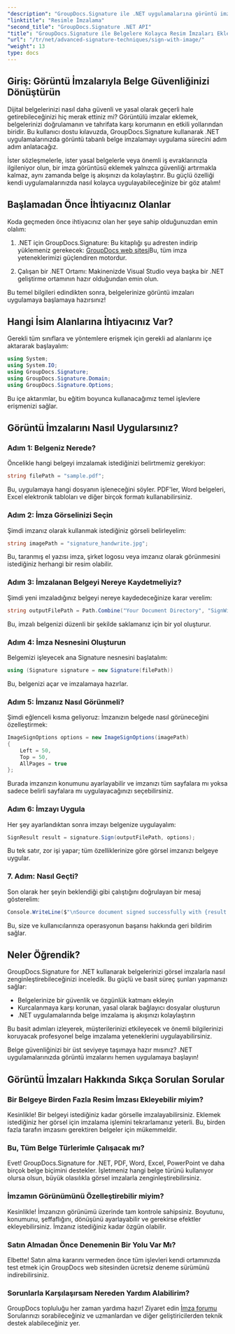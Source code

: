 ```yaml
---
"description": "GroupDocs.Signature ile .NET uygulamalarına görüntü imzaları ekleyerek belge güvenliğini nasıl artıracağınızı öğrenin. Kurcalamaya dayanıklı, yasal olarak bağlayıcı belgeler için basit entegrasyon."
"linktitle": "Resimle İmzalama"
"second_title": "GroupDocs.Signature .NET API"
"title": "GroupDocs.Signature ile Belgelere Kolayca Resim İmzaları Ekleyin"
"url": "/tr/net/advanced-signature-techniques/sign-with-image/"
"weight": 13
type: docs
---
```

## Giriş: Görüntü İmzalarıyla Belge Güvenliğinizi Dönüştürün

Dijital belgelerinizi nasıl daha güvenli ve yasal olarak geçerli hale getirebileceğinizi hiç merak ettiniz mi? Görüntülü imzalar eklemek, belgelerinizi doğrulamanın ve tahrifata karşı korumanın en etkili yollarından biridir. Bu kullanıcı dostu kılavuzda, GroupDocs.Signature kullanarak .NET uygulamalarınızda görüntü tabanlı belge imzalamayı uygulama sürecini adım adım anlatacağız.

İster sözleşmelerle, ister yasal belgelerle veya önemli iş evraklarınızla ilgileniyor olun, bir imza görüntüsü eklemek yalnızca güvenliği artırmakla kalmaz, aynı zamanda belge iş akışınızı da kolaylaştırır. Bu güçlü özelliği kendi uygulamalarınızda nasıl kolayca uygulayabileceğinize bir göz atalım!

## Başlamadan Önce İhtiyacınız Olanlar

Koda geçmeden önce ihtiyacınız olan her şeye sahip olduğunuzdan emin olalım:

1. .NET için GroupDocs.Signature: Bu kitaplığı şu adresten indirip yüklemeniz gerekecek: [GroupDocs web sitesi](https://releases.groupdocs.com/signature/net/)Bu, tüm imza yeteneklerimizi güçlendiren motordur.

2. Çalışan bir .NET Ortamı: Makinenizde Visual Studio veya başka bir .NET geliştirme ortamının hazır olduğundan emin olun.

Bu temel bilgileri edindikten sonra, belgelerinize görüntü imzaları uygulamaya başlamaya hazırsınız!

## Hangi İsim Alanlarına İhtiyacınız Var?

Gerekli tüm sınıflara ve yöntemlere erişmek için gerekli ad alanlarını içe aktararak başlayalım:

```csharp
using System;
using System.IO;
using GroupDocs.Signature;
using GroupDocs.Signature.Domain;
using GroupDocs.Signature.Options;
```

Bu içe aktarımlar, bu eğitim boyunca kullanacağımız temel işlevlere erişmenizi sağlar.

## Görüntü İmzalarını Nasıl Uygularsınız?

### Adım 1: Belgeniz Nerede?

Öncelikle hangi belgeyi imzalamak istediğinizi belirtmemiz gerekiyor:

```csharp
string filePath = "sample.pdf";
```

Bu, uygulamaya hangi dosyanın işleneceğini söyler. PDF'ler, Word belgeleri, Excel elektronik tabloları ve diğer birçok formatı kullanabilirsiniz.

### Adım 2: İmza Görselinizi Seçin

Şimdi imzanız olarak kullanmak istediğiniz görseli belirleyelim:

```csharp
string imagePath = "signature_handwrite.jpg";
```

Bu, taranmış el yazısı imza, şirket logosu veya imzanız olarak görünmesini istediğiniz herhangi bir resim olabilir.

### Adım 3: İmzalanan Belgeyi Nereye Kaydetmeliyiz?

Şimdi yeni imzaladığınız belgeyi nereye kaydedeceğinize karar verelim:

```csharp
string outputFilePath = Path.Combine("Your Document Directory", "SignWithImage", fileName);
```

Bu, imzalı belgenizi düzenli bir şekilde saklamanız için bir yol oluşturur.

### Adım 4: İmza Nesnesini Oluşturun

Belgemizi işleyecek ana Signature nesnesini başlatalım:

```csharp
using (Signature signature = new Signature(filePath))
```

Bu, belgenizi açar ve imzalamaya hazırlar.

### Adım 5: İmzanız Nasıl Görünmeli?

Şimdi eğlenceli kısma geliyoruz: İmzanızın belgede nasıl görüneceğini özelleştirmek:

```csharp
ImageSignOptions options = new ImageSignOptions(imagePath)
{
    Left = 50,
    Top = 50,
    AllPages = true
};
```

Burada imzanızın konumunu ayarlayabilir ve imzanızı tüm sayfalara mı yoksa sadece belirli sayfalara mı uygulayacağınızı seçebilirsiniz.

### Adım 6: İmzayı Uygula

Her şey ayarlandıktan sonra imzayı belgenize uygulayalım:

```csharp
SignResult result = signature.Sign(outputFilePath, options);
```

Bu tek satır, zor işi yapar; tüm özelliklerinize göre görsel imzanızı belgeye uygular.

### 7. Adım: Nasıl Geçti?

Son olarak her şeyin beklendiği gibi çalıştığını doğrulayan bir mesaj gösterelim:

```csharp
Console.WriteLine($"\nSource document signed successfully with {result.Succeeded.Count} signature(s).\nFile saved at {outputFilePath}.");
```

Bu, size ve kullanıcılarınıza operasyonun başarısı hakkında geri bildirim sağlar.

## Neler Öğrendik?

GroupDocs.Signature for .NET kullanarak belgelerinizi görsel imzalarla nasıl zenginleştirebileceğinizi inceledik. Bu güçlü ve basit süreç şunları yapmanızı sağlar:

- Belgelerinize bir güvenlik ve özgünlük katmanı ekleyin
- Kurcalanmaya karşı korunan, yasal olarak bağlayıcı dosyalar oluşturun
- .NET uygulamalarında belge imzalama iş akışınızı kolaylaştırın

Bu basit adımları izleyerek, müşterilerinizi etkileyecek ve önemli bilgilerinizi koruyacak profesyonel belge imzalama yeteneklerini uygulayabilirsiniz.

Belge güvenliğinizi bir üst seviyeye taşımaya hazır mısınız? .NET uygulamalarınızda görüntü imzalarını hemen uygulamaya başlayın!

## Görüntü İmzaları Hakkında Sıkça Sorulan Sorular

### Bir Belgeye Birden Fazla Resim İmzası Ekleyebilir miyim?

Kesinlikle! Bir belgeyi istediğiniz kadar görselle imzalayabilirsiniz. Eklemek istediğiniz her görsel için imzalama işlemini tekrarlamanız yeterli. Bu, birden fazla tarafın imzasını gerektiren belgeler için mükemmeldir.

### Bu, Tüm Belge Türlerimle Çalışacak mı?

Evet! GroupDocs.Signature for .NET, PDF, Word, Excel, PowerPoint ve daha birçok belge biçimini destekler. İşletmeniz hangi belge türünü kullanıyor olursa olsun, büyük olasılıkla görsel imzalarla zenginleştirebilirsiniz.

### İmzamın Görünümünü Özelleştirebilir miyim?

Kesinlikle! İmzanızın görünümü üzerinde tam kontrole sahipsiniz. Boyutunu, konumunu, şeffaflığını, dönüşünü ayarlayabilir ve gerekirse efektler ekleyebilirsiniz. İmzanız istediğiniz kadar özgün olabilir.

### Satın Almadan Önce Denemenin Bir Yolu Var Mı?

Elbette! Satın alma kararını vermeden önce tüm işlevleri kendi ortamınızda test etmek için GroupDocs web sitesinden ücretsiz deneme sürümünü indirebilirsiniz.

### Sorunlarla Karşılaşırsam Nereden Yardım Alabilirim?

GroupDocs topluluğu her zaman yardıma hazır! Ziyaret edin [İmza forumu](https://forum.groupdocs.com/c/signature/13) Sorularınızı sorabileceğiniz ve uzmanlardan ve diğer geliştiricilerden teknik destek alabileceğiniz yer.